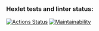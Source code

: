 ### Hexlet tests and linter status:
[![Actions Status](https://github.com/AndreyPiganov/frontend-project-44/workflows/hexlet-check/badge.svg)](https://github.com/AndreyPiganov/frontend-project-44/actions)
[![Maintainability](https://api.codeclimate.com/v1/badges/6d04893f0d0d61316952/maintainability)](https://codeclimate.com/github/AndreyPiganov/frontend-project-44/maintainability)